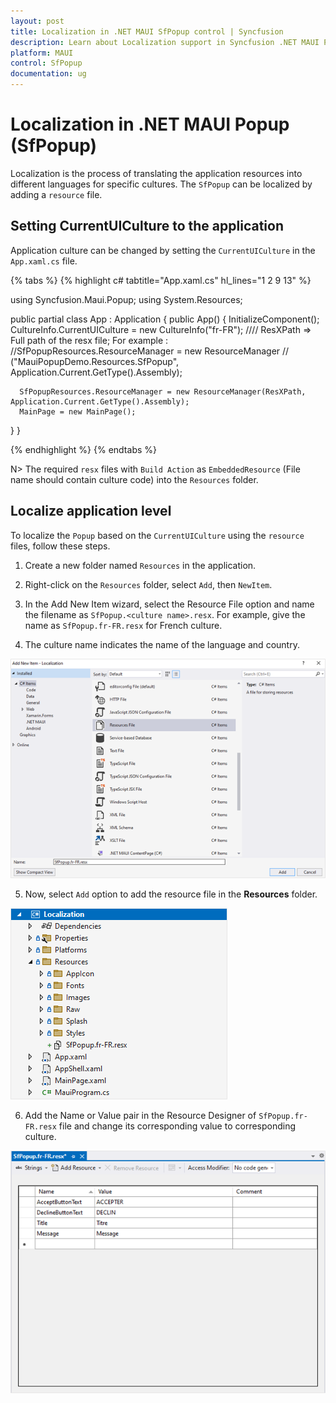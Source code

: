 ```yaml
---
layout: post
title: Localization in .NET MAUI SfPopup control | Syncfusion
description: Learn about Localization support in Syncfusion .NET MAUI Popup (SfPopup) control and more.
platform: MAUI
control: SfPopup
documentation: ug
---
```


# Localization in .NET MAUI Popup (SfPopup)

Localization is the process of translating the application resources into different languages for specific cultures. The `SfPopup` can be localized by adding a `resource` file.

## Setting CurrentUICulture to the application

Application culture can be changed by setting the `CurrentUICulture` in the `App.xaml.cs` file.

{% tabs %}
{% highlight c# tabtitle="App.xaml.cs" hl_lines="1 2 9 13" %}

using Syncfusion.Maui.Popup;
using System.Resources;

public partial class App : Application
{
   public App()
   {
      InitializeComponent();
      CultureInfo.CurrentUICulture = new CultureInfo("fr-FR");
      //// ResXPath => Full path of the resx file; For example : //SfPopupResources.ResourceManager = new ResourceManager
      // ("MauiPopupDemo.Resources.SfPopup", Application.Current.GetType().Assembly);

      SfPopupResources.ResourceManager = new ResourceManager(ResXPath, Application.Current.GetType().Assembly);
      MainPage = new MainPage();
   }
}

{% endhighlight %}
{% endtabs %}

N>
The required `resx` files with `Build Action` as `EmbeddedResource` (File name should contain culture code) into the `Resources` folder.

## Localize application level

To localize the `Popup` based on the `CurrentUICulture` using the `resource` files, follow these steps.

   1. Create a new folder named `Resources` in the application.

   2. Right-click on the `Resources` folder, select `Add`, then `NewItem`.

   3. In the Add New Item wizard, select the Resource File option and name the filename as `SfPopup.<culture name>.resx`. For example, give the name as `SfPopup.fr-FR.resx` for French culture.

   4. The culture name indicates the name of the language and country.

   ![shows-the-name-of-resource-file-to-be-added-for-maui-popup](Images/localization/shows-the-name-of-resource-file-to-be-added-for-maui-popup.png)

   5. Now, select `Add` option to add the resource file in the **Resources** folder.

   ![shows-the-added-resource-file-for-french-language-in-maui-popup](Images/localization/shows-the-added-resource-file-for-french-language-in-maui-popup.png)

   6. Add the Name or Value pair in the Resource Designer of `SfPopup.fr-FR.resx` file and change its corresponding value to corresponding culture.

   ![shows-the-added-resource-file-name-value-pair-in-the-resource-designer-in-maui-popup](Images/localization/shows-the-added-resource-file-name-value-pair-in-the-resource-designer-in-maui-popup.png)